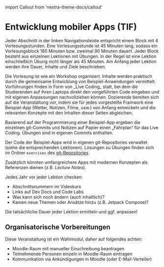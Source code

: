 import Callout from 'nextra-theme-docs/callout'

# Entwicklung mobiler Apps (TIF)

Jeder Abschnitt in der linken Navigationsleiste entspricht einem 
Block mit 4 Vorlesungsstunden. Eine Vorlesungsstunde ist 45 Minuten
lang, sodass ein Vorlesungsblock 180 Minuten bzw. zweimal 90 Minuten
dauert. Jeder Block besteht aus einzelnen Lektionen mit Übungen. 
In der Regel ist eine Lektion einschließlich Übung nicht 
länger als 45 Minuten. Am Anfang jeder Lektion werden ihre Dauer, 
Inhalte und Ziele beschrieben.

<Callout>
  Die Vorlesung ist wie ein Workshop organisiert. Inhalte werden
  praktisch durch die gemeinsame Entwicklung von 
  Beispiel-Anwendungen vermittelt.
  Vorführungen finden in Form von _Live Coding_ statt, bei dem
  die Studierenden auf ihren Laptops direkt den vorgeführten Code 
  eingeben und mit eigenen Anpassungen nachvollziehen können. 
</Callout>

<Callout type="warning" emoji="✅">
  Dozierende bereiten sich auf die Veranstaltung vor, indem sie 
  für jedes vorgestellte Framwork eine Beispiel-App 
  (Wetter, Notizen, Filme, usw.) von Anfang entwickeln und die 
  relevanten Konzepte mit den Inhalten dieser Seiten abgleichen.

  Basierend auf der Programmierung einer Beispiel-App ergeben die
  einzelnen git-Commits und Notizen auf Papier einen „Fahrplan“
  für das Live Coding. Übungen sind in eigenen Commits enthalten.

  Der Code der Beispiel-Apps wird in eigenen git-Repositories
  verwaltet (siehe die entsprechenden Lektionen). Lösungen zu
  Übungen finden sich im Ordner `exercises` des [git-Repositories](https://github.com/behrends/workshops).

  Zusätzlich könnten umfangreichere Apps mit modernen Konzepten
  als Referenzen dienen (z.B. _Lecture Notes_).
</Callout>

<Callout type="error" emoji="‼️">
Jedes Jahr vor jeder Lektion checken:

- Abschnittsnummern im Videokurs
- Links auf Dev Docs und Code Labs
- Was kann sich noch ändern (auch inhaltlich)?
- Kamen neue Themen oder Ansätze hinzu (z.B. Jetpack Compose)?

Die tatsächliche Dauer jeder Lektion ermitteln und ggf. anpassen!
</Callout>

## Organisatorische Vorbereitungen

Diese Veranstaltung ist ein Wahlmodul, daher auf folgendes
achten:

- Moodle-Raum mit manueller Einschreibung beantragen
- Teilnehmende Personen einzeln in Moodle-Raum eintragen
- Kommunikation via Ankündigungen in Moodle (oder E-Mail-Verteiler)